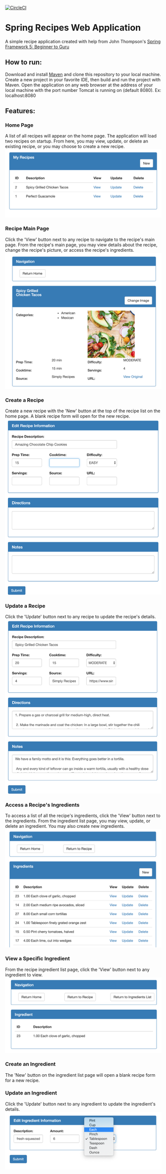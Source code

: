 [![CircleCI](https://circleci.com/gh/kschafer2/sfg-recipes.svg?style=svg)](https://circleci.com/gh/kschafer2/sfg-recipes)

# Spring Recipes Web Application
A simple recipe application created with help from John Thompson's 
[Spring Framework 5: Beginner to Guru](https://github.com/springframeworkguru)

## How to run: 
Download and install [Maven](https://maven.apache.org/download.cgi) and clone this repository to your local 
machine. Create a new project in your favorite IDE, then build and run the project with Maven. Open the application on 
any web browser at the address of your local machine with the port number Tomcat is running on (default 8080).
Ex: localhost:8080

## Features:
### Home Page
A list of all recipes will appear on the home page. The application will load two recipes on startup. From here, you may 
view, update, or delete an existing recipe, or you may choose to create a new recipe.
[![Home Page](https://github.com/kschafer2/sfg-recipes/blob/media/home-page.png)](#)

### Recipe Main Page
Click the 'View' button next to any recipe to navigate to the recipe's main page. From the recipe's main page, you may 
view details about the recipe, change the recipe's picture, or access the recipe's ingredients.
[![View Recipe](https://github.com/kschafer2/sfg-recipes/blob/media/view-recipe.png)](#)

### Create a Recipe
Create a new recipe with the 'New' button at the top of the recipe list on the home page. A blank recipe form will open 
for the new recipe.
[![Create Recipe](https://github.com/kschafer2/sfg-recipes/blob/media/create-recipe.png)](#)

### Update a Recipe
Click the 'Update' button next to any recipe to update the recipe's details.
[![Update Recipe](https://github.com/kschafer2/sfg-recipes/blob/media/update-recipe.png)](#)

### Access a Recipe's Ingredients
To access a list of all the recipe's ingredients, click the 'View' button next to the ingredients. From the ingredient 
list page, you may view, update, or delete an ingredient. You may also create new ingredients.
[![View Ingredient List](https://github.com/kschafer2/sfg-recipes/blob/media/view-ingredient-list.png)](#)

### View a Specific Ingredient
From the recipe ingredient list page, click the 'View' button next to any ingredient to view.
[![View Ingredient](https://github.com/kschafer2/sfg-recipes/blob/media/view-ingredient.png)](#)
### Create an Ingredient
The 'New' button on the ingredient list page will open a blank recipe form for a new recipe.

### Update an Ingredient
Click the 'Update' button next to any ingredient to update the ingredient's details.
[![Update Ingredient](https://github.com/kschafer2/sfg-recipes/blob/media/update-ingredient.png)](#)




